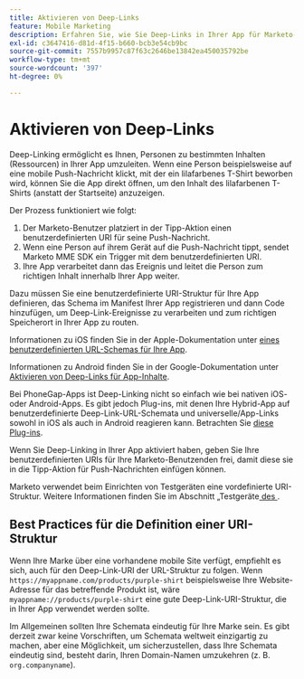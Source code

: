```yaml
---
title: Aktivieren von Deep-Links
feature: Mobile Marketing
description: Erfahren Sie, wie Sie Deep-Links in Ihrer App für Marketo-Push-Nachrichten mithilfe von benutzerdefinierten URI-Schemata aktivieren, einschließlich Anleitungen zu iOS, Android und PhoneGap und Best Practices.
exl-id: c3647416-d81d-4f15-b660-bcb3e54cb9bc
source-git-commit: 7557b9957c87f63c2646be13842ea450035792be
workflow-type: tm+mt
source-wordcount: '397'
ht-degree: 0%

---
```


# Aktivieren von Deep-Links

Deep-Linking ermöglicht es Ihnen, Personen zu bestimmten Inhalten (Ressourcen) in Ihrer App umzuleiten. Wenn eine Person beispielsweise auf eine mobile Push-Nachricht klickt, mit der ein lilafarbenes T-Shirt beworben wird, können Sie die App direkt öffnen, um den Inhalt des lilafarbenen T-Shirts (anstatt der Startseite) anzuzeigen.

Der Prozess funktioniert wie folgt:

1. Der Marketo-Benutzer platziert in der Tipp-Aktion einen benutzerdefinierten URI für seine Push-Nachricht.
1. Wenn eine Person auf ihrem Gerät auf die Push-Nachricht tippt, sendet Marketo MME SDK ein Trigger mit dem benutzerdefinierten URI.
1. Ihre App verarbeitet dann das Ereignis und leitet die Person zum richtigen Inhalt innerhalb Ihrer App weiter.

Dazu müssen Sie eine benutzerdefinierte URI-Struktur für Ihre App definieren, das Schema im Manifest Ihrer App registrieren und dann Code hinzufügen, um Deep-Link-Ereignisse zu verarbeiten und zum richtigen Speicherort in Ihrer App zu routen.

Informationen zu iOS finden Sie in der Apple-Dokumentation unter [ eines benutzerdefinierten URL-Schemas für Ihre App](https://developer.apple.com/documentation/xcode/defining-a-custom-url-scheme-for-your-app).

Informationen zu Android finden Sie in der Google-Dokumentation unter [Aktivieren von Deep-Links für App-Inhalte](https://developer.android.com/training/app-links/deep-linking).

Bei PhoneGap-Apps ist Deep-Linking nicht so einfach wie bei nativen iOS- oder Android-Apps. Es gibt jedoch Plug-ins, mit denen Ihre Hybrid-App auf benutzerdefinierte Deep-Link-URL-Schemata und universelle/App-Links sowohl in iOS als auch in Android reagieren kann. Betrachten Sie [diese Plug-ins](https://cordova.apache.org/plugins/?q=deeplink).

Wenn Sie Deep-Linking in Ihrer App aktiviert haben, geben Sie Ihre benutzerdefinierten URIs für Ihre Marketo-Benutzenden frei, damit diese sie in die Tipp-Aktion für Push-Nachrichten einfügen können.

Marketo verwendet beim Einrichten von Testgeräten eine vordefinierte URI-Struktur. Weitere Informationen finden Sie im Abschnitt „Testgeräte[ des ](installation.md).

## Best Practices für die Definition einer URI-Struktur

Wenn Ihre Marke über eine vorhandene mobile Site verfügt, empfiehlt es sich, auch für den Deep-Link-URI der URL-Struktur zu folgen. Wenn `https://myappname.com/products/purple-shirt` beispielsweise Ihre Website-Adresse für das betreffende Produkt ist, wäre `myappname://products/purple-shirt` eine gute Deep-Link-URI-Struktur, die in Ihrer App verwendet werden sollte.

Im Allgemeinen sollten Ihre Schemata eindeutig für Ihre Marke sein. Es gibt derzeit zwar keine Vorschriften, um Schemata weltweit einzigartig zu machen, aber eine Möglichkeit, um sicherzustellen, dass Ihre Schemata eindeutig sind, besteht darin, Ihren Domain-Namen umzukehren (z. B. `org.companyname`).
